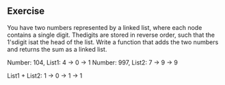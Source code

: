 ## Exercise

You have two numbers represented by a linked list, where each node contains a single digit. Thedigits are stored in reverse order, such that the 1'sdigit isat the head of the list. Write a function that adds the two numbers and returns the sum as a linked list.

Number: 104, List1: 4 -> 0 -> 1
Number: 997, List2: 7 -> 9 -> 9

List1 + List2: 1 -> 0 -> 1 -> 1


